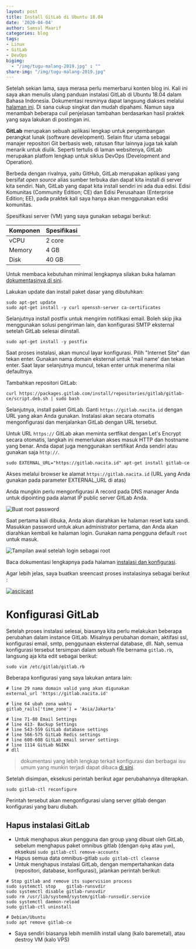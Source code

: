 ```yaml
---
layout: post
title: Install GitLab di Ubuntu 18.04
date: '2020-04-04'
author: Samsul Maarif
categories: blog
tags:
- Linux
- GitLab
- DevOps
bigimg:
  - "/img/tugu-malang-2019.jpg" : ""
share-img: "/img/tugu-malang-2019.jpg"
---
```


Setelah sekian lama, saya merasa perlu memerbarui konten blog ini. Kali ini saya akan menulis ulang panduan instalasi GitLab di Ubuntu 18.04 dalam Bahasa Indonesia. Dokumentasi resminya dapat langsung diakses melalui [halaman ini](https://about.gitlab.com/install/#ubuntu). Di sana cukup singkat dan mudah dipahami. Namun saya menambah beberapa cuil penjelasan tambahan berdasarkan hasil praktek yang saya lakukan di postingan ini.

**GitLab** merupakan sebuah aplikasi lengkap untuk pengembangan perangkat lunak (software development). Selain fitur utama sebagai manajer repositori Git berbasis web, ratusan fitur lainnya juga tak kalah menarik untuk diulik. Seperti tertulis di laman websitenya, GitLab merupakan platfom lengkap untuk siklus DevOps (Development and Operation).

Berbeda dengan rivalnya, yaitu GitHub, GitLab merupakan aplikasi yang bersifat *open source* alias sumber terbuka dan dapat kita install di server kita sendiri. Nah, GitLab yang dapat kita install sendiri ini ada dua edisi. Edisi Komunitas (Community Edition; CE) dan Edisi Perusahaan (Enterprise Edition; EE), pada praktek kali saya hanya akan menggunakan edisi komunitas.

Spesifikasi server (VM) yang saya gunakan sebagai berikut:

Komponen | Spesifikasi
--- | ---
vCPU | 2 core
Memory | 4 GB
Disk | 40 GB

Untuk membaca kebutuhan minimal lengkapnya silakan buka halaman [dokumentasinya di sini](https://docs.gitlab.com/ee/install/requirements.html#hardware-requirements).

Lakukan update dan install paket dasar yang dibutuhkan:

```
sudo apt-get update
sudo apt-get install -y curl openssh-server ca-certificates
```

Selanjutnya install postfix untuk mengirim notifikasi email. Boleh skip jika menggunakan solusi pengiriman lain, dan konfigurasi SMTP eksternal setelah GitLab selesai diinstall.

```
sudo apt-get install -y postfix
```

Saat proses instalasi, akan muncul layar konfigurasi. Pilih "Internet Site" dan tekan enter. Gunakan nama domain eksternal untuk 'mail name' dan tekan enter. Saat layar selanjutnya muncul, tekan enter untuk menerima nilai defaultnya.


Tambahkan repositori GitLab:

```
curl https://packages.gitlab.com/install/repositories/gitlab/gitlab-ce/script.deb.sh | sudo bash
```

Selanjutnya, install paket GitLab. Ganti `https://gitlab.nacita.id` dengan URL yang akan Anda gunakan. Instalasi akan secara otomatis mengonfigurasi dan menjalankan GitLab dengan URL tersebut.

Untuk URL `https://` GitLab akan meminta sertfikat dengan Let's Encrypt secara otomatis, langkah ini memerlukan akses masuk HTTP dan hostname yang benar. Anda dapat juga menggunakan sertifikat Anda sendiri atau gunakan saja `http://`.


```
sudo EXTERNAL_URL="https://gitlab.nacita.id" apt-get install gitlab-ce
```

Akses melalui browser ke alamat `https://gitlab.nacita.id` (URL yang Anda gunakan pada parameter EXTERNAL_URL di atas)

Anda mungkin perlu mengonfigurasi A record pada DNS manager Anda untuk dipointing pada alamat IP public server GitLab Anda.

![Buat root password](https://i.imgur.com/RtAfAFY.png)

Saat pertama kali dibuka, Anda akan diarahkan ke halaman reset kata sandi. Masukkan password untuk akun administrator pertama, dan Anda akan diarahkan kembali ke halaman login. Gunakan nama pengguna default `root` untuk masuk.

![Tampilan awal setelah login sebagai root](https://i.imgur.com/ocuD4hW.png)

Baca dokumentasi lengkapnya pada halaman [instalasi dan konfigurasi](https://docs.gitlab.com/omnibus/README.html#installation-and-configuration-using-omnibus-package).

Agar lebih jelas, saya buatkan sreencast proses instalasinya sebagai berikut :

[![asciicast](https://asciinema.org/a/lPp5LqT6yB3sQiokbM4JuED9y.svg)](https://asciinema.org/a/lPp5LqT6yB3sQiokbM4JuED9y)

# Konfigurasi GitLab

Setelah proses instalasi selesai, biasanya kita perlu melakukan beberapa perubahan dalam instance GitLab. Misalnya perubahan domain, aktifasi ssl, konfigurasi email, smtp, penggunaan eksternal database, dll. Nah, semua konfigurasi tersebut tersimpan dalam sebuah file bernama `gitlab.rb`, langsung aja kita edit sebagai berikut:

```
sudo vim /etc/gitlab/gitlab.rb
```

Beberapa konfigurasi yang saya lakukan antara lain:

```
# line 29 nama domain valid yang akan digunakan
external_url 'https://gitlab.nacita.id'

# line 64 ubah zona waktu
gitlab_rails['time_zone'] = 'Asia/Jakarta'

# line 71-80 Email Settings
# line 413- Backup Settings
# line 543-559 GitLab database settings
# line 566-575 GitLab Redis settings
# line 600-608 GitLab email server settings
# line 1114 GitLab NGINX
# dll
```
> dokumentasi yang lebih lengkap terkait konfigurasi dan berbagai isu umum yang munkin terjadi dapat dibaca [di sini](https://gitlab.com/gitlab-org/omnibus-gitlab/blob/master/README.md).

Setelah disimpan, eksekusi perintah berikut agar perubahannya diterapkan.

```
sudo gitlab-ctl reconfigure
```

Perintah tersebut akan mengonfigurasi ulang server gitlab dengan konfigurasi yang baru diubah.

## Hapus instalasi GitLab

- Untuk menghapus akun pengguna dan group yang dibuat oleh GitLab, sebelum menghapus paket omnibus gitlab (dengan `dpkg` atau `yum`), eksekusi `sudo gitlab-ctl remove-accounts`
- Hapus semua data omnibus-gitlab `sudo gitlab-ctl cleanse`
- Untuk menghapus instalasi GitLab, dengan mempertahankan data (repositori, database, konfigurasi), jalankan perintah berikut:

```
# Stop gitlab and remove its supervision process
sudo systemctl stop    gitlab-runsvdir
sudo systemctl disable gitlab-runsvdir
sudo rm /usr/lib/systemd/system/gitlab-runsvdir.service
sudo systemctl daemon-reload
sudo gitlab-ctl uninstall

# Debian/Ubuntu
sudo apt remove gitlab-ce
```

- Saya sendiri biasanya lebih memilih install ulang (kalo baremetal), atau destroy VM (kalo VPS)
